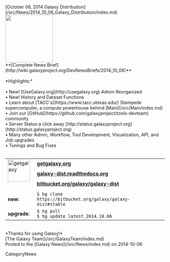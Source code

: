 <div class='newsItemHeader'>[October 06, 2014 Galaxy Distribution](/src/News/2014_10_06_Galaxy_Distribution/index.md)</div>
<div class='right'><a href='http://getgalaxy.org'><img src="/src/Images/Logos/GetGalaxyOrg.png" alt=" " width=150 /></a></div>
**[Complete News Brief](http://wiki.galaxyproject.org/DevNewsBriefs/2014_10_06)**
<br /><br />
*Highlights:* <br />
<br />  • New! [UseGalaxy.org](http://usegalaxy.org) Admin Reorganized
<br />  • New! History and Dataset Functions
<br />  • Learn about [TACC's](https://www.tacc.utexas.edu/) Stampede supercomputer, a compute powerhouse behind [Main](/src/Main/index.md)
<br />  • Join our [GitHub](https://github.com/galaxyproject/tools-devteam) community 
<br />  • Server Status a click away [http://status.galaxyproject.org](http://status.galaxyproject.org)
<br />  • Many other Admin, Workflow, Tool Development, Visualization, API, and Job upgrades
<br />  • Tunings and Bug Fixes
<br /><br />
<table>
  <tr>
    <td rowspan=3 style=" border: none;"> <a href='http://getgalaxy.org/'><img src="http://galaxy.psu.edu/static/getgalaxy.png" alt="getgalaxy" width=70 /></a> &nbsp;&nbsp; </td>
    <td colspan=2 style=" border: none;"> <strong><a href='http://wiki.galaxyproject.org/Admin/Get%20Galaxy'>getgalaxy.org</a></strong> </td>
  </tr>
  <tr>
    <td style=" border: none;"> <strong><a href='http://galaxy-dist.readthedocs.org'>galaxy-dist.readthedocs.org</a></strong> </td>
    <td style=" border: none;"> </td>
  </tr>
  <tr>
    <td style=" border: none;"> <strong><a href='http://bitbucket.org/galaxy/galaxy-dist'>bitbucket.org/galaxy/galaxy-dist</a></strong> </td>
    <td style=" border: none;"> </td>
  </tr>
  <tr>
    <td style=" border: none;"> </td>
  </tr>
  <tr>
    <td style=" border: none;"> <strong>new</strong>: </td>
    <td style=" border: none;"> <code>$ hg clone https://bitbucket.org/galaxy/galaxy-dist#stable </code> </td>
  </tr>
  <tr>
    <td style=" border: none;"> <strong>upgrade</strong>: </td>
    <td style=" border: none;"> <code>$ hg pull </code> <br /> <code>$ hg update latest_2014.10.06</code> </td>
  </tr>
</table>


<br />
*Thanks for using Galaxy!* <br />
[The Galaxy Team](/src/GalaxyTeam/index.md)

<div class='newsItemFooter'>Posted to the [Galaxy News](/src/News/index.md) on 2014-10-06</div>

CategoryNews
